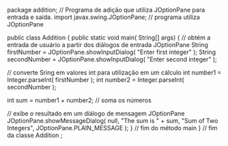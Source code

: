 package addition;
// Programa de adição que utiliza JOptionPane para entrada e saída.
import javax.swing.JOptionPane; // programa utiliza JOptionPane

public class Addition
{
public static void main( String[] args)
{
// obtém a entrada de usuário a partir dos diálogos de entrada JOptionPane
String firstNumber =
JOptionPane.showInputDialog( "Enter first integer" );
String secondNumber =
JOptionPane.showInputDialog( "Enter second integer" );

// converte Sring em valores int para utilização em um cálculo
int number1 = Integer.parseInt( firstNumber );
int number2 = Integer.parseInt( secondNumber );

int sum = number1 + number2; // soma os números

// exibe o resultado em um diálogo de mensagem JOptionPane
JOptionPane.showMessageDialog( null, "The sum is " + sum,
"Sum of Two Integers", JOptionPane.PLAIN_MESSAGE );
} // fim do método main
} // fim da classe Addition
;
